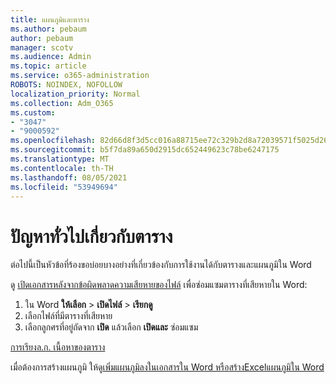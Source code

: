```yaml
---
title: แผนภูมิและตาราง
ms.author: pebaum
author: pebaum
manager: scotv
ms.audience: Admin
ms.topic: article
ms.service: o365-administration
ROBOTS: NOINDEX, NOFOLLOW
localization_priority: Normal
ms.collection: Adm_O365
ms.custom:
- "3047"
- "9000592"
ms.openlocfilehash: 82d66d8f3d5cc016a88715ee72c329b2d8a72039571f5025d267339e9f3126a6
ms.sourcegitcommit: b5f7da89a650d2915dc652449623c78be6247175
ms.translationtype: MT
ms.contentlocale: th-TH
ms.lasthandoff: 08/05/2021
ms.locfileid: "53949694"
---
```

# <a name="common-issues-with-tables"></a>ปัญหาทั่วไปเกี่ยวกับตาราง 

ต่อไปนี้เป็นหัวข้อที่ร้องขอบ่อยบางอย่างที่เกี่ยวข้องกับการใช้งานได้กับตารางและแผนภูมิใน Word

ดู [เปิดเอกสารหลังจากข้อผิดพลาดความเสียหายของไฟล์](https://support.office.com/article/47df9d48-2165-4411-a699-1786ac734bc3) เพื่อซ่อมแซมตารางที่เสียหายใน Word:

 1. ใน Word **ให้เลือก**  >  **เปิดไฟล์**  >  **เรียกดู**
 2. เลือกไฟล์ที่มีตารางที่เสียหาย
 3. เลือกลูกศรที่อยู่ถัดจาก **เปิด** แล้วเลือก **เปิดและ** ซ่อมแซม

[การเรียงล.ก. เนื้อหาของตาราง](https://support.office.com/article/F8392477-4613-49CD-ABA6-7C2E48F1D91F)

เมื่อต้องการสร้างแผนภูมิ ให้ดู[เพิ่มแผนภูมิลงในเอกสารใน Word หรือ](https://support.office.com/article/ff48e3eb-5e04-4368-a39e-20df7c798932)[สร้างExcelแผนภูมิใน Word](https://support.office.com/article/11A7D2F0-4487-4A9B-BBC6-D50916CD4A57)